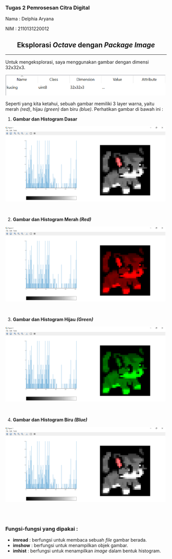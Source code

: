 ### Tugas 2 Pemrosesan Citra Digital

Nama : Delphia Aryana

NIM : 2110131220012

<h2 align="center">Eksplorasi <i>Octave</i> dengan <i>Package Image</i></h2>
<hr>

Untuk mengeksplorasi, saya menggunakan gambar dengan dimensi 32x32x3.

<p><img src="img/photo1.png" width="500px"></p>

Seperti yang kita ketahui, sebuah gambar memiliki 3 layer warna, yaitu merah _(red)_, hijau _(green)_ dan biru _(blue)_. Perhatikan gambar di bawah ini :

1. __Gambar dan Histogram Dasar__

<p><img src="img/photo2.png" width="500px"></p>

<br>

2. __Gambar dan Histogram Merah _(Red)___

<p><img src="img/photo3.png" width="500px"></p>

<br>

3. __Gambar dan Histogram Hijau _(Green)___

<p><img src="img/photo4.png" width="500px"></p>

<br>

4. __Gambar dan Histogram Biru _(Blue)___

<p><img src="img/photo2.png" width="500px"></p>

<br><br>

### Fungsi-fungsi yang dipakai :

- __imread__ : berfungsi untuk membaca sebuah <i>file</i> gambar berada.
- __imshow__ : berfungsi untuk menampilkan objek gambar.
- __imhist__ : berfungsi untuk menampilkan <i>image</i> dalam bentuk histogram.

